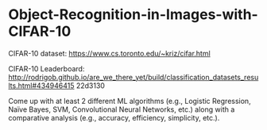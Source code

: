 # Object-Recognition-in-Images-with-CIFAR-10

CIFAR-10 dataset: https://www.cs.toronto.edu/~kriz/cifar.html

CIFAR-10 Leaderboard:
http://rodrigob.github.io/are_we_there_yet/build/classification_datasets_results.html#434946415
22d3130

Come up with at least 2 different ML algorithms (e.g., Logistic Regression,
Naïve Bayes, SVM, Convolutional Neural Networks, etc.) along with a comparative analysis
(e.g., accuracy, efficiency, simplicity, etc.).
